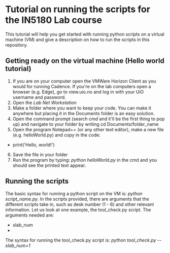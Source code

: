 # Tutorial on running the scripts for the IN5180 Lab course

This tutorial will help you get started with running python scripts on a virtual machine (VM) and give a description on how to run the scripts in this repository. 

## Getting ready on the virtual machine (Hello world tutorial)

1. If you are on your computer open the VMWare Horizon Client as you would for running Cadence. If you're on the lab computers open a browser (e.g. Edge), go to view.uio.no and log in with your UiO username and password. 
2. Open the *Lab Net Workstation*
3. Make a folder where you want to keep your code. You can make it anywhere but placing it in the Documents folder is an easy solution. 
4. Open the command prompt (search *cmd* and it'll be the first thing to pop up) and navigate to your folder by writing cd Documents/folder_name
5. Open the program Notepad++ (or any other text editor), make a new file (e.g. helloWorld.py) and copy in the code:
* print('Hello, world!')
6. Save the file in your folder
7. Run the program by typing: *python helloWorld.py* in the cmd and you should see the printed text appear.

## Running the scripts

The basic syntax for running a python script on the VM is: *python script_name.py*. In the scripts provided, there are arguments that the different scripts take in, such as desk number (1 - 6) and other relevant information. Let us look at one example, the tool_check.py script. The arguments needed are:
* slab_num
* 
The syntax for running the tool_check.py script is:
*python tool_check.py --slab_num=1*
